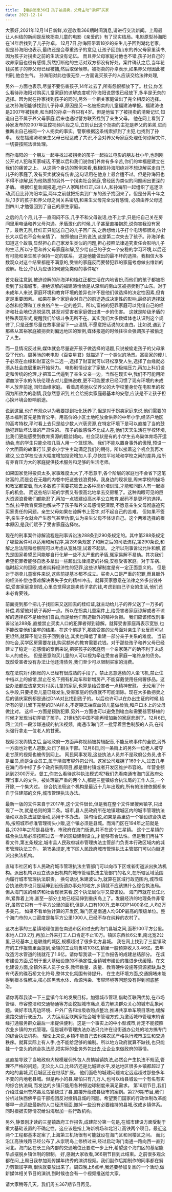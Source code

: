 ```yaml
---
title: 【睡前消息366】孩子被拐卖，父母主动“谅解”买家
date: 2021-12-14
---
```


大家好,2021年12月14日新鲜,欢迎收看366期时间消息,请进行交流新闻。上周最让人纠结的新闻是反映拐卖儿童的电影《亲爱的》有了现实结局。电影原型孙海阳在14年后找到了儿子孙卓。
12月7日,孙海阳带着18岁的亲生儿子回到湖北老家。但是孙海阳也表示,最终还是会尊重孩子的意见,让孩子回到山东的养父母家里读书,因为孩子对拐卖之前的生活没有记忆。
而且养父母家庭对他也不错,孩子对自己的收养家庭也很有感情,贸然打断他的生活对双方都没有好处。案件确认之后,当年花钱买孩子的养父母已经被捕,然后取保候审。被拐卖的孙卓表示,如果养父母因此被判刑,他会生气。
孙海阳对此也很无奈,一方面说买孩子的人应该交给法律处理,

另外一方面也表示,尽量不要伤害孩子,14年过去了,所有怨恨都放下了。杜公,你怎么看待孙海阳对购买儿童家庭的谅解态度呢?孙海阳说怨恨已经放下,多半是无奈的选择。因为就在孙家找到孩子的同时,另外一个相关家庭做出了完全相反的选择。
这次孙海阳能够找到儿子孙卓,原因是另一名被拐卖的儿童福建涛举报。福建涛也是2007年被拐卖,和当时的孙卓一样只有4岁。但是他留下了被拐卖的清晰记忆,知道自己不属于养父母家庭,后来也通过警方联系找到了亲生父母。
他在网上看到了孙家发布的2007年监控视频片段之后,立刻认出这个拐卖的主犯是养父的弟弟,进而推断出自己被同一个人拐卖的事实。警察根据这条线索抓到了主犯,也找到了孙卓。
现在福建涛和亲生父母已经达成了共识,不会对养父母家庭处理任何谅解文件,一切要按照法律处理。

而孙海阳的一个朋友一起寻找过被拐卖的孩子一起拍过电影的朋友杜小华,也刚刚公开对人犯和买家喊话,不要以后和我们说你们养育有多辛苦,你们的幸福是建立在我们的痛苦之上。
从这两个身边的案例来看,我相信孙海阳绝对不想谅解买走自己儿子的家庭了,没有买卖就没有伤害,这句话用在他身上最合适不过。但是孙海阳也不得不谅解,因为他熟悉的另外一个拐卖社会家庭,曾经因为类似的问题闹出更深的矛盾。
根据红星新闻报道,地户人家叫桂红正,四川人,和孙海阳一起组织了巡逻活动,而且比孙海阳幸运,两年之前就把拐卖到广东的孩子找回来了。但是分离十年之后,13岁的孩子和养父母之间关系密切,和亲生父母完全没有感情,
必须由养父母送到四川,才勉强回到了自己的原生家庭。

之后的几个月,儿子一直闷闷不乐,几乎不和父母说话,也不上学,只是把自己关在房间里用电话和养父母沟通。矛盾激化的时候,儿子甚至直接抱怨,说你害我没有家了。最后无奈,桂红正只能送自己的儿子回广东,之后想给儿子打个电话都很难,估计长大以后也不会有亲情了。
按照他自己的说法,这是第二次失去了孩子。孙海洋也知道这个故事,显然担心自己家发生类似的问题,担心按照法律追究责任会影响儿子的生活,所以宁愿和养父母家庭和解,至少给自己的子女一个安稳的学习环境,以后还有可能和亲生孩子保持一定的联系。
这是他能做出的最不坏的选择。我相信大多数观众对这个结果都是不满意的,受害的家庭反而要替犯罪的家庭考虑做出维新的谅解。杜公,你认为应该如何避免类似的事件呢?

首先我注意到,被迫谅解的孙海洋和桂红正都生活在内地省份,而他们的孩子都被拐卖到了沿海城市。拒绝谅解的福建涛恰恰是从深圳的南山区被拐卖到了山东。对于未成年人来说,家庭环境和教育环境的差异也许不是他们做选择的决定性因素,但肯定是重要因素。
如果在换个家庭会对自己的前途造成决定性的影响,最终的选择就必然和伦理和工序良俗产生一定的差异。所以,富裕的犯罪家庭可以凭借自己的经济和社会地位逃脱惩罚,甚至对受害者家庭做出进一步的伤害。
这就是阶级矛盾的特殊表现形式,提醒我们阶级斗争无所不在。其实我们大多数媒体也认识到这个规律了,只是还想尽量在故事里留下一点温情,不愿意把话说的太直白。比如说,遇到了那些从富裕家庭被拐卖到偏远地区的案例,媒体报道的时候往往会强调孩子被偷走了人生。

而一旦情况反过来,媒体就会尽量避开孩子做选择的话题,只说被偷走孩子的父母承受了代价。周英驰的老电影《百变星君》就描述了一个类似的场景。富豪家的傻儿子必须在血缘和财富这件二选一,选择了财富就可以轻松享受人生,选择了血缘就必须从社会底层重新开始努力。
电影剧情设定了家破人亡的极端压力,再加上科幻设定和传统的伦理,才把富二代逼到了亲生父亲一边。当然在现实中,我们不可能用所谓血浓于水的传统伦理去对儿童搞说教,更不可能要求已经习惯了现有环境的未成年人放弃前途,回归血缘家庭。
看着周英驰以仗养父的大学校董身份在电影里的校园为所欲为的剧情,我忽然意识到,社会给拐卖家庭最基本的安慰,应该是不让孩子担心换环境会影响前途。

说到这里,也许有观众以为我要提到社化抚养了,但是对于拐卖家庭来说,他们需要的基本福利首先是教育公平。用高价的小区土地吃放金供养的中年小学,经济户地区的高考特权,平时看上去只是给少数人兴亵资源,在特定环境下是可以直接了当的鼓励犯罪破坏法律的严肃性的。
孩子的敏感性不比成人差,他们天天生活在学校环境,比我们更能感受到教育资源的翻盆倾向。社会现状是有的小学生去鸟巢体育场开运动会,有的学生只能全校几百人用一个篮球场。
我们不能以置身事外的傲慢,预设一个大团圆的故事行节,要求小学生主动满足我们的期待。所以接着这个机会我再次建议,公立学校应该大幅度增加投资增加人手,尽快拉平地域和学校之间的差异,给所有养育压力大的家庭提供技术服务和足够的生活老师。

如果国家觉得投资太多,家事难度太大了,不愿意干,各个阶层的家庭也不会省下这笔财富的,而是会在无趣的内卷中把这些钱浪费掉。我身边的现状是,周末学校的操场和教室都空着,而大多数孩子需要花钱去上各种高价培训班,才能和同龄人有一起娱乐的机会。
而这些培训班的学费又有很高北地拿去交房租了。这种肉眼可见的巨大资源浪费我们都能忍了,再加一点钱建设高水平公立教育,起码不是更坏的选择。当然,拉平教育资源也解决不了孩子和养父母感情更深厚,不愿意亲生父母彻底追究买家责任的问题。亲生父母如果在谅解书上签字,对不起自己的苦难。
但如果不签字,亲生子女就会产生怨气甚至仇恨,认为亲生父母不体谅自己。这个两难选择的根本原因,是我们赋予了受害家庭选择权。

现在的刑事案件谅解流程是刑事诉讼法288条到290条规定的。其中第288条规定了哪些案件可以适用和解程序,第289条规定了和解之后的司法流程,第290条说,和解之后法院和检察院可以考虑从宽处理,试着不起诉。
之所以刑事诉讼允许和解,首先是国家希望民间能够自行化解一些不太严重的矛盾,冤家易解不易劫。其次我们希望犯罪者能够自愿多拿出一些超出法律规定的补偿,安慰受害家庭。对于车祸、临时起义的逗殴,或者纯粹经济性的犯罪,这些谅解制度是有一定正面意义的。
但是对于拐卖儿童案件来说,这些前提基本都不成立。买卖人口是严重的犯罪,而且额外的经济补偿也很难解决丢失子女的精神冲击。就算买家愿意在法律之外多出钱补偿,受害家庭拿到钱,心里总觉得这是卖孩子拿的钱,考虑到自己子女的生活,他们还未必肯要钱。

前面提到那个把儿子找回来又送回去的桂红证,就主动给儿子的养父送了一万多的补偿,希望他对孩子再好一点。所以在拐卖儿童案件上,给受害者家庭谅解或者不谅解的选择权不是给他们自由,而是给他们制造额外的精神负担。
我们应该修改刑事诉讼法288条,直接禁止买卖人口的犯罪者得到谅解。就算受害家庭再表示宽恕,也不能改变他们坐牢的结果。在这个前提下,那些受害的父母面对亲生子女反而可以更坦然,就算不能让孩子回到身边,其卖也降低了重建一部分亲子关系的难度。
当前的社会,买学区房需要花钱,购买额外的教育需要花钱。对于那些孩子和养父母已经建立了稳定一恋感情的案例来说,把买孩子的家庭罚一个亲家荡产的确不利于未成年人的成长。
但是恶意购买儿童的人可以视为牵连受害者家庭一笔终身的债务。既然受害者没有办法让他还清债务,我们至少可以限制买家的消费。

现在法院对付赖账的人已经有很成熟的手段了。禁止恶意逃债的人坐飞机,禁止住中档以上的旅馆,禁止在名下拥有机动车和新增房产,不能穿戴使用任何奢侈品。这些办法都应该拿来对付买儿童的家庭,也算是给受害者一点精神安慰。
无论用了什么手段,只要拐卖儿童已经发生,受害家庭的伤痕就不可能消除。现在大多数拐卖之后的循庆案例都是通过DNA对比找到孩子的。以后也许可以在办出生证的时候,给所有的婴儿留下完整的DNA样本,不定期去抽查血领儿童做检验,和户口本上的父母做比对。
这样一方面是预防犯罪,另外一方面也可以避免到输血和需要器官移植的时候才发现当初弄错了孩子。21世纪的中国不能再增加新的家庭悲剧了。12月6日,网上流传一段涉嫌违规的执法视频。南通市海门区一批穿着黑色制服的人员,在街头强行拿走一位老人的甘蔗。

视频引发舆情之后,当地政府一方面声称视频被剪辑配音,不能反映事件的全貌,另外一方面也对老人道歉,处罚了相关干部。12月8日,同一条街上的另外一位老人被夺走甘蔗的视频也被传到网上。
网民同事发现,这些执法人员并不是政府公务员,也不是雇员,而是企业员工,属于靖海市容外包公司。这家公司雇拥了169个人,过去几年在海门市中标了多个政府采购项目,都是替村镇或者开发区维护市容的。
年营业额达到2300万元。督工,你怎么看待这种执法模式呢?我们先看南通市海门区政府处理当事人的文件。被处理最严重的两个人,都是三星镇综合执法局的工作人员,一个开除,一个集大过。
综合执法局这个机构是最近十几年出现的,所有的法律依据都来自于住建部的文件,城市管理执法办法。

最新一版的文件来自于2017年,这个文件很长,但是我在整个文件里搜索镇字,只出现了一次,就是总则的第二条。城市,县人民政府所在地镇建城区内的城市管理执法活动以及执法监督活动,适用于本办法。
换句话说,如果是县里边一个镇设综合执法局,按照城市标准管理街头小贩,这个镇必须是县城。而海门区在194年之前就是县,2020年之前是县级市。市政府在海门街道,并不在这个三星镇。
这个三星镇的综合执法局必须按照过去一年的区级建制设立,才能够有合法性。但是我们再往下看文件,第五条规定,城市县人民政府城市管理执法主管部门负责本行政区域内的城市管理执法工作。
第15条规定,市下区人民政府城市管理执法主管部门可以向街道派出执法机构。

直辖市社区的市人民政府城市管理执法主管部门可以向市下区或者街道派出执法机构。派出机构以设立该派出机构的城市管理执法主管部门的名义,在所辖区域范围内履行城市管理执法职责。
换句话说,朱建波认为,就算在区域行政范围内,城市综合执法秩序也只是延伸到设街道办事处的地方,乡镇就不应该搞什么综合执法局。但从海门区的经济和社会现状来看,这个执法局似乎又应该设。
海门市就在长江北岸,紧靠着上海,甚至一部分土地已经延伸到重庆岛上了。发展经济的地理条件非常好,虽然它只有一千平方公里的面积,但是人口有100万,去年GDP1400多亿,人均2万多美元。
如果不看单独计算的开发区,海门区是南通人均GDP最高的限级单位。整个海门市的人口密度是每平方公里1000人,已经不存在纯粹的农村了。

这次出事的三星镇地理位置在南通市区和过去的海门县城之间,面积100平方公里。本地人口9.2万,再加上外来打工人口肯定不止10万。镇区东西长6公里,南北宽2公里,已经基本上是联维的城区,规模超过了很多北方县城。
我在网上找到了三星镇政府的工作报告里面提到,全镇的工业销售项103亿,镇里一般预算收入3.46亿。去年改造污水管道的钱就花了1.6亿。请你帮我读一下工作报告的成建总结部分。
在城市建设方面,受制于重大基础设施的不确定性,全镇城市建设的推进步伐缓慢。在文化建设方面,全镇外来人员子女多,教师数量、质量、教育硬件设施等资源紧缺,缺乏有代表的碟石桥文化符号,整体文化氛围有待提升。
在生态环境方面,交通拥堵未能得到根本性解决,核心区黑售水体、命源污染、市容环境等问题没有得到彻底整治。

请你再帮我读一下三星镇今年的发展目标。加强城市管理,借助互联网优势,在市场管理、市容整洁和交通畅通等方面挖掘城市痛点,着力解决群众关心的城市乱象问题。做好市场周边环境、户外广告和垃圾收购点整治,推进共享单车项目落地,缓解道路交通行驶压力。
大力运用互联网家社会城市管理方式,为激活城市管理末梢省经打通服务群众最后一米提供便利。这是一个事实上的中小型城市,肯定不能按照农业乡镇的方式管理。但是城市管理执法办法只允许在设街道办公处的地方搞专门的综合执法机构。
理论上来说,乡镇不能自己去约束农民严格执行城市卫生和交通秩序。就算实际上有人手,也不能给足够的编制。所以地方政府就算不缺钱,也只能挂一个空头的综合执法局,把实际的业务外包出去,让企业来做政府的事情。

这直接导致了当地政府大规模雇佣外包人员搞城镇执法,必然会产生执法不规范,管理不严格的问题。无论比人口,比经济还是比城建水平,发达地区很多乡镇都超过了内地的县城,而且城区还在继续扩展。
他们面临的城建问题肯定远远超过那些多年不变的内地老县城。但是再小的县,哪怕只有几万人,也可以给县城设一个有名有实的综合执法局,而发达的乡镇只能用各种擦边球制度来满足需求。
第16期节目,我们介绍过温州苍然县龙岛镇绕过了县,直接升级成县级市的案例。第276期节目,我们分析过陕西佛平县干部抱团反对撤销县城的问题。希望我们国家的行政体制改革能够早一点适应最新的人口经济局面,撤掉一些没有必要维持的县城,改成乡镇体系。
同时根据实际情况给沿海增加一些行政机构。

另外,静景刚才读的三星镇政府工作报告,成建部分第一句是,在城市建设方面受制于重大基础设置的不确定性。这应该是指上海新机场和北沿江高铁两个项目。最近这两个工程都基本定案了,上海第三机场很有可能就设在海门区和同楼区之间。
而北沿江高铁线路已经公布了,从崇明岛上修桥过来,经过启动海门南通一路向西一直到河北。海门区在长三角内部的交通地位还要进一步上升,希望这个海门区的基层能早点摆脱乡镇体制的限制。
好,感谢大家收看,366期节目到此结束。之前很多观众都在问,上周日我参加观传媒年终秀的演讲视频。我们副作后期制作的同事都在努力剪辑加字幕,很快就要放出来了。周四晚上6点半,我还要参加复旦的一个活动,做新媒体相关节目的演讲,到时候也会有一个视频推送给大家。

请大家稍等几天。我们周五367期节目再见。